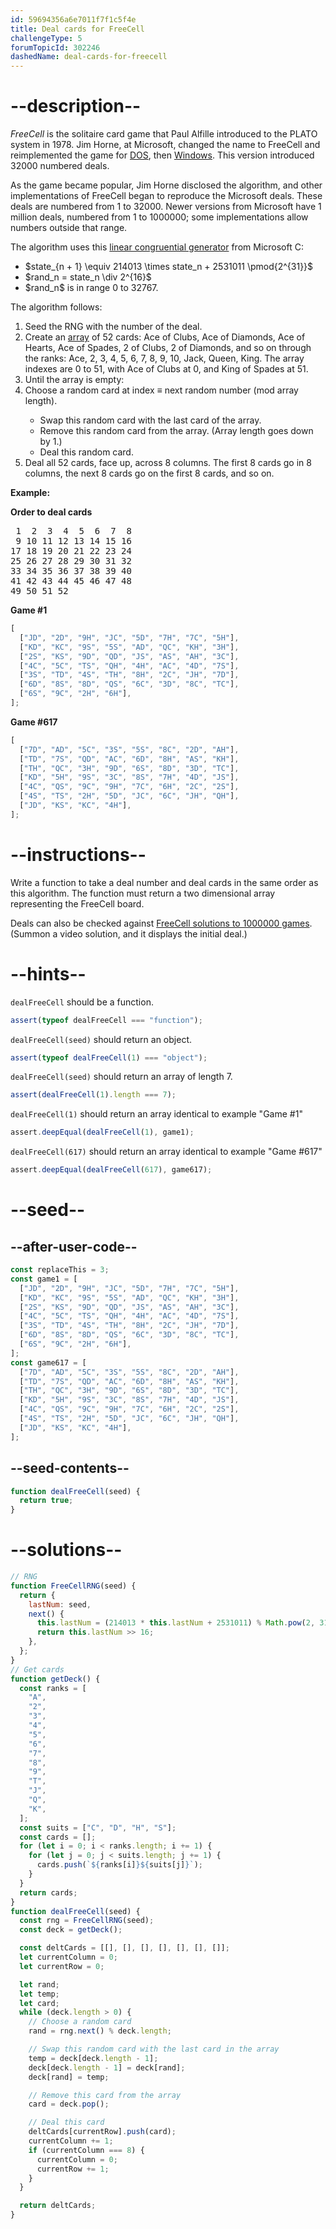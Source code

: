 ```yaml
---
id: 59694356a6e7011f7f1c5f4e
title: Deal cards for FreeCell
challengeType: 5
forumTopicId: 302246
dashedName: deal-cards-for-freecell
---
```


# --description--

_FreeCell_ is the solitaire card game that Paul Alfille introduced to the PLATO system in 1978. Jim Horne, at Microsoft, changed the name to FreeCell and reimplemented the game for [DOS](https://rosettacode.org/wiki/DOS "DOS"), then [Windows](https://rosettacode.org/wiki/Windows "Windows"). This version introduced 32000 numbered deals.

As the game became popular, Jim Horne disclosed the algorithm, and other implementations of FreeCell began to reproduce the Microsoft deals. These deals are numbered from 1 to 32000. Newer versions from Microsoft have 1 million deals, numbered from 1 to 1000000; some implementations allow numbers outside that range.

The algorithm uses this [linear congruential generator](<https://rosettacode.org/wiki/linear congruential generator> "linear congruential generator") from Microsoft C:

<ul>
  <li>$state_{n + 1} \equiv 214013 \times state_n + 2531011 \pmod{2^{31}}$</li>
  <li>$rand_n = state_n \div 2^{16}$</li>
  <li>$rand_n$ is in range 0 to 32767.</li>
</ul>

The algorithm follows:

<ol>
  <li>Seed the RNG with the number of the deal.
  </li><li>Create an <a href='https://rosettacode.org/wiki/array' title='array' target='_blank'>array</a> of 52 cards: Ace of Clubs, Ace of Diamonds, Ace of Hearts, Ace of Spades, 2 of Clubs, 2 of Diamonds, and so on through the ranks: Ace, 2, 3, 4, 5, 6, 7, 8, 9, 10, Jack, Queen, King. The array indexes are 0 to 51, with Ace of Clubs at 0, and King of Spades at 51.</li>
  <li>Until the array is empty:</li>
  <li>Choose a random card at index ≡ next random number (mod array length).</li>
    <ul>
      <li>Swap this random card with the last card of the array.</li>
      <li>Remove this random card from the array. (Array length goes down by 1.)</li>
      <li>Deal this random card.</li>
    </ul>
  <li>Deal all 52 cards, face up, across 8 columns. The first 8 cards go in 8 columns, the next 8 cards go on the first 8 cards, and so on.</li>
</ol>

**Example:**

**Order to deal cards**

<pre> 1  2  3  4  5  6  7  8
 9 10 11 12 13 14 15 16
17 18 19 20 21 22 23 24
25 26 27 28 29 30 31 32
33 34 35 36 37 38 39 40
41 42 43 44 45 46 47 48
49 50 51 52</pre>

**Game #1**

```js
[
  ["JD", "2D", "9H", "JC", "5D", "7H", "7C", "5H"],
  ["KD", "KC", "9S", "5S", "AD", "QC", "KH", "3H"],
  ["2S", "KS", "9D", "QD", "JS", "AS", "AH", "3C"],
  ["4C", "5C", "TS", "QH", "4H", "AC", "4D", "7S"],
  ["3S", "TD", "4S", "TH", "8H", "2C", "JH", "7D"],
  ["6D", "8S", "8D", "QS", "6C", "3D", "8C", "TC"],
  ["6S", "9C", "2H", "6H"],
];
```

**Game #617**

```js
[
  ["7D", "AD", "5C", "3S", "5S", "8C", "2D", "AH"],
  ["TD", "7S", "QD", "AC", "6D", "8H", "AS", "KH"],
  ["TH", "QC", "3H", "9D", "6S", "8D", "3D", "TC"],
  ["KD", "5H", "9S", "3C", "8S", "7H", "4D", "JS"],
  ["4C", "QS", "9C", "9H", "7C", "6H", "2C", "2S"],
  ["4S", "TS", "2H", "5D", "JC", "6C", "JH", "QH"],
  ["JD", "KS", "KC", "4H"],
];
```

# --instructions--

Write a function to take a deal number and deal cards in the same order as this algorithm. The function must return a two dimensional array representing the FreeCell board.

Deals can also be checked against [FreeCell solutions to 1000000 games](https://freecellgamesolutions.com/). (Summon a video solution, and it displays the initial deal.)

# --hints--

`dealFreeCell` should be a function.

```js
assert(typeof dealFreeCell === "function");
```

`dealFreeCell(seed)` should return an object.

```js
assert(typeof dealFreeCell(1) === "object");
```

`dealFreeCell(seed)` should return an array of length 7.

```js
assert(dealFreeCell(1).length === 7);
```

`dealFreeCell(1)` should return an array identical to example "Game #1"

```js
assert.deepEqual(dealFreeCell(1), game1);
```

`dealFreeCell(617)` should return an array identical to example "Game #617"

```js
assert.deepEqual(dealFreeCell(617), game617);
```

# --seed--

## --after-user-code--

```js
const replaceThis = 3;
const game1 = [
  ["JD", "2D", "9H", "JC", "5D", "7H", "7C", "5H"],
  ["KD", "KC", "9S", "5S", "AD", "QC", "KH", "3H"],
  ["2S", "KS", "9D", "QD", "JS", "AS", "AH", "3C"],
  ["4C", "5C", "TS", "QH", "4H", "AC", "4D", "7S"],
  ["3S", "TD", "4S", "TH", "8H", "2C", "JH", "7D"],
  ["6D", "8S", "8D", "QS", "6C", "3D", "8C", "TC"],
  ["6S", "9C", "2H", "6H"],
];
const game617 = [
  ["7D", "AD", "5C", "3S", "5S", "8C", "2D", "AH"],
  ["TD", "7S", "QD", "AC", "6D", "8H", "AS", "KH"],
  ["TH", "QC", "3H", "9D", "6S", "8D", "3D", "TC"],
  ["KD", "5H", "9S", "3C", "8S", "7H", "4D", "JS"],
  ["4C", "QS", "9C", "9H", "7C", "6H", "2C", "2S"],
  ["4S", "TS", "2H", "5D", "JC", "6C", "JH", "QH"],
  ["JD", "KS", "KC", "4H"],
];
```

## --seed-contents--

```js
function dealFreeCell(seed) {
  return true;
}
```

# --solutions--

```js
// RNG
function FreeCellRNG(seed) {
  return {
    lastNum: seed,
    next() {
      this.lastNum = (214013 * this.lastNum + 2531011) % Math.pow(2, 31);
      return this.lastNum >> 16;
    },
  };
}
// Get cards
function getDeck() {
  const ranks = [
    "A",
    "2",
    "3",
    "4",
    "5",
    "6",
    "7",
    "8",
    "9",
    "T",
    "J",
    "Q",
    "K",
  ];
  const suits = ["C", "D", "H", "S"];
  const cards = [];
  for (let i = 0; i < ranks.length; i += 1) {
    for (let j = 0; j < suits.length; j += 1) {
      cards.push(`${ranks[i]}${suits[j]}`);
    }
  }
  return cards;
}
function dealFreeCell(seed) {
  const rng = FreeCellRNG(seed);
  const deck = getDeck();

  const deltCards = [[], [], [], [], [], [], []];
  let currentColumn = 0;
  let currentRow = 0;

  let rand;
  let temp;
  let card;
  while (deck.length > 0) {
    // Choose a random card
    rand = rng.next() % deck.length;

    // Swap this random card with the last card in the array
    temp = deck[deck.length - 1];
    deck[deck.length - 1] = deck[rand];
    deck[rand] = temp;

    // Remove this card from the array
    card = deck.pop();

    // Deal this card
    deltCards[currentRow].push(card);
    currentColumn += 1;
    if (currentColumn === 8) {
      currentColumn = 0;
      currentRow += 1;
    }
  }

  return deltCards;
}
```
